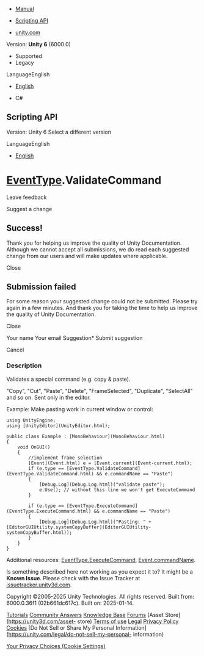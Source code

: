 [ ]()

  * [Manual](../Manual/index.html)
  * [Scripting API](../ScriptReference/index.html)

  * [unity.com](https://unity.com/)

Version: **Unity 6** (6000.0)

  * Supported
  * Legacy

LanguageEnglish

  * [English]()

  * C#

[ ](https://docs.unity3d.com)

## Scripting API

Version: Unity 6 Select a different version

LanguageEnglish

  * [English]()

#  [EventType](EventType.html).ValidateCommand

Leave feedback

Suggest a change

## Success!

Thank you for helping us improve the quality of Unity Documentation. Although
we cannot accept all submissions, we do read each suggested change from our
users and will make updates where applicable.

Close

## Submission failed

For some reason your suggested change could not be submitted. Please <a>try
again</a> in a few minutes. And thank you for taking the time to help us
improve the quality of Unity Documentation.

Close

Your name Your email Suggestion* Submit suggestion

Cancel

[ ]()

### Description

Validates a special command (e.g. copy & paste).

"Copy", "Cut", "Paste", "Delete", "FrameSelected", "Duplicate", "SelectAll"
and so on. Sent only in the editor.  
  
Example: Make pasting work in current window or control:

    
    
    using UnityEngine;
    using [UnityEditor](UnityEditor.html);  
      
    public class Example : [MonoBehaviour](MonoBehaviour.html)
    {
        void OnGUI()
        {
            //implement frame selection
            [Event](Event.html) e = [Event.current](Event-current.html);
            if (e.type == [EventType.ValidateCommand](EventType.ValidateCommand.html) && e.commandName == "Paste")
            {
                [Debug.Log](Debug.Log.html)("validate paste");
                e.Use(); // without this line we won't get ExecuteCommand
            }  
      
            if (e.type == [EventType.ExecuteCommand](EventType.ExecuteCommand.html) && e.commandName == "Paste")
            {
                [Debug.Log](Debug.Log.html)("Pasting: " + [EditorGUIUtility.systemCopyBuffer](EditorGUIUtility-systemCopyBuffer.html));
            }
        }
    }
    

Additional resources:
[EventType.ExecuteCommand](EventType.ExecuteCommand.html),
[Event.commandName](Event-commandName.html).

Is something described here not working as you expect it to? It might be a
**Known Issue**. Please check with the Issue Tracker at
[issuetracker.unity3d.com](https://issuetracker.unity3d.com).

Copyright ©2005-2025 Unity Technologies. All rights reserved. Built from:
6000.0.36f1 (02b661dc617c). Built on: 2025-01-14.

[Tutorials](https://unity3d.com/learn) [Community
Answers](https://answers.unity3d.com) [Knowledge
Base](https://support.unity3d.com/hc/en-us)
[Forums](https://forum.unity3d.com) [Asset Store](https://unity3d.com/asset-
store) [Terms of use](https://docs.unity3d.com/Manual/TermsOfUse.html)
[Legal](https://unity.com/legal) [Privacy
Policy](https://unity.com/legal/privacy-policy)
[Cookies](https://unity.com/legal/cookie-policy) [Do Not Sell or Share My
Personal Information](https://unity.com/legal/do-not-sell-my-personal-
information)

[Your Privacy Choices (Cookie Settings)](javascript:void\(0\);)

